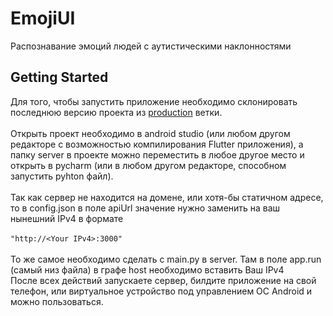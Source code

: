 # EmojiUI

Распознавание эмоций людей с аутистическими наклонностями

## Getting Started

Для того, чтобы запустить приложение необходимо склонировать последнюю версию проекта из [production](https://github.com/LekasNet/EmojiUI/tree/production) ветки.<br /><br />
Открыть проект необходимо в android studio (или любом другом редакторе с возможностью компилирования Flutter приложения), а папку server в проекте можно переместить в любое другое место и открыть в pycharm (или в любом другом редакторе, способном запустить pyhton файл).<br /><br />
Так как сервер не находится на домене, или хотя-бы статичном адресе, то в config.json в поле apiUrl значение нужно заменить на ваш нынешний IPv4 в формате <br /><br />
```"http://<Your IPv4>:3000"```<br /><br />
То же самое необходимо сделать с main.py в server. Там в поле app.run (самый низ файла) в графе host необходимо вставить Ваш IPv4<br />
После всех действий запускаете сервер, билдите приложение на свой телефон, или виртуальное устройство под управлением OC Android и можно пользоваться.<br />
